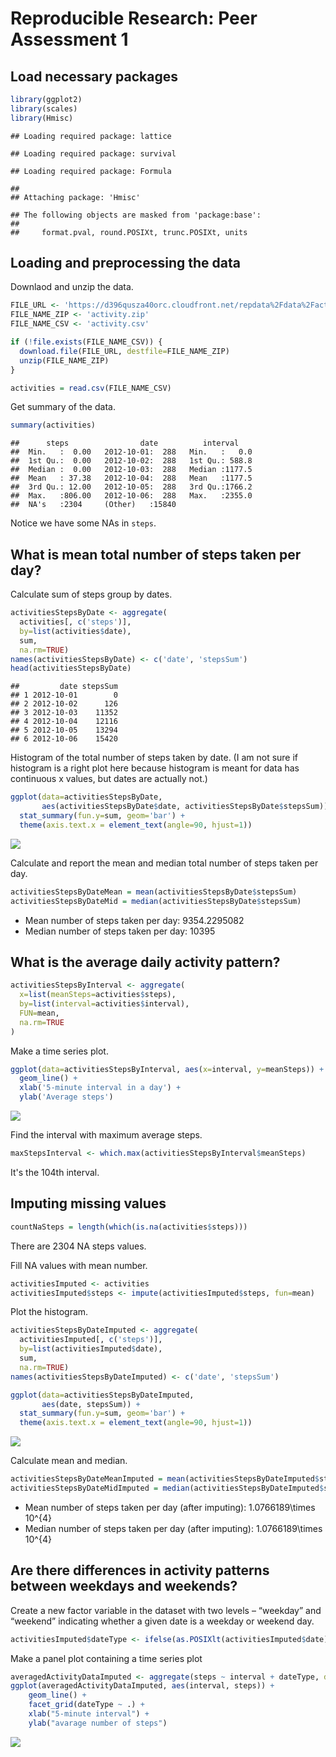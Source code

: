 # Reproducible Research: Peer Assessment 1

## Load necessary packages


```r
library(ggplot2)
library(scales)
library(Hmisc)
```

```
## Loading required package: lattice
```

```
## Loading required package: survival
```

```
## Loading required package: Formula
```

```
## 
## Attaching package: 'Hmisc'
```

```
## The following objects are masked from 'package:base':
## 
##     format.pval, round.POSIXt, trunc.POSIXt, units
```

## Loading and preprocessing the data

Downlaod and unzip the data.


```r
FILE_URL <- 'https://d396qusza40orc.cloudfront.net/repdata%2Fdata%2Factivity.zip'
FILE_NAME_ZIP <- 'activity.zip'
FILE_NAME_CSV <- 'activity.csv'

if (!file.exists(FILE_NAME_CSV)) {
  download.file(FILE_URL, destfile=FILE_NAME_ZIP)
  unzip(FILE_NAME_ZIP)
}

activities = read.csv(FILE_NAME_CSV)
```

Get summary of the data.


```r
summary(activities)
```

```
##      steps                date          interval     
##  Min.   :  0.00   2012-10-01:  288   Min.   :   0.0  
##  1st Qu.:  0.00   2012-10-02:  288   1st Qu.: 588.8  
##  Median :  0.00   2012-10-03:  288   Median :1177.5  
##  Mean   : 37.38   2012-10-04:  288   Mean   :1177.5  
##  3rd Qu.: 12.00   2012-10-05:  288   3rd Qu.:1766.2  
##  Max.   :806.00   2012-10-06:  288   Max.   :2355.0  
##  NA's   :2304     (Other)   :15840
```

Notice we have some NAs in `steps`.

## What is mean total number of steps taken per day?

Calculate sum of steps group by dates.


```r
activitiesStepsByDate <- aggregate(
  activities[, c('steps')],
  by=list(activities$date),
  sum,
  na.rm=TRUE)
names(activitiesStepsByDate) <- c('date', 'stepsSum')
head(activitiesStepsByDate)
```

```
##         date stepsSum
## 1 2012-10-01        0
## 2 2012-10-02      126
## 3 2012-10-03    11352
## 4 2012-10-04    12116
## 5 2012-10-05    13294
## 6 2012-10-06    15420
```

Histogram of the total number of steps taken by date. (I am not sure if histogram is a right plot here because histogram is meant for data has continuous x values, but dates are actually not.)


```r
ggplot(data=activitiesStepsByDate,
       aes(activitiesStepsByDate$date, activitiesStepsByDate$stepsSum)) +
  stat_summary(fun.y=sum, geom='bar') +
  theme(axis.text.x = element_text(angle=90, hjust=1))
```

![](PA1_template_files/figure-html/unnamed-chunk-5-1.png)<!-- -->

Calculate and report the mean and median total number of steps taken per day.


```r
activitiesStepsByDateMean = mean(activitiesStepsByDate$stepsSum)
activitiesStepsByDateMid = median(activitiesStepsByDate$stepsSum)
```

* Mean number of steps taken per day: 9354.2295082
* Median number of steps taken per day: 10395

## What is the average daily activity pattern?


```r
activitiesStepsByInterval <- aggregate(
  x=list(meanSteps=activities$steps),
  by=list(interval=activities$interval),
  FUN=mean,
  na.rm=TRUE
) 
```

Make a time series plot.


```r
ggplot(data=activitiesStepsByInterval, aes(x=interval, y=meanSteps)) +
  geom_line() +
  xlab('5-minute interval in a day') +
  ylab('Average steps')
```

![](PA1_template_files/figure-html/unnamed-chunk-8-1.png)<!-- -->

Find the interval with maximum average steps.


```r
maxStepsInterval <- which.max(activitiesStepsByInterval$meanSteps)
```

It's the 104th interval.

## Imputing missing values


```r
countNaSteps = length(which(is.na(activities$steps)))
```

There are 2304 NA steps values.

Fill NA values with mean number.


```r
activitiesImputed <- activities
activitiesImputed$steps <- impute(activitiesImputed$steps, fun=mean)
```

Plot the histogram.


```r
activitiesStepsByDateImputed <- aggregate(
  activitiesImputed[, c('steps')],
  by=list(activitiesImputed$date),
  sum,
  na.rm=TRUE)
names(activitiesStepsByDateImputed) <- c('date', 'stepsSum')

ggplot(data=activitiesStepsByDateImputed,
       aes(date, stepsSum)) +
  stat_summary(fun.y=sum, geom='bar') +
  theme(axis.text.x = element_text(angle=90, hjust=1))
```

![](PA1_template_files/figure-html/unnamed-chunk-12-1.png)<!-- -->

Calculate mean and median.


```r
activitiesStepsByDateMeanImputed = mean(activitiesStepsByDateImputed$stepsSum)
activitiesStepsByDateMidImputed = median(activitiesStepsByDateImputed$stepsSum)
```

* Mean number of steps taken per day (after imputing): 1.0766189\times 10^{4}
* Median number of steps taken per day (after imputing): 1.0766189\times 10^{4}

## Are there differences in activity patterns between weekdays and weekends?

Create a new factor variable in the dataset with two levels – “weekday” and “weekend” indicating whether a given date is a weekday or weekend day.


```r
activitiesImputed$dateType <- ifelse(as.POSIXlt(activitiesImputed$date)$wday %in% c(0,6), 'weekend', 'weekday')
```

Make a panel plot containing a time series plot


```r
averagedActivityDataImputed <- aggregate(steps ~ interval + dateType, data=activitiesImputed, mean)
ggplot(averagedActivityDataImputed, aes(interval, steps)) + 
    geom_line() + 
    facet_grid(dateType ~ .) +
    xlab("5-minute interval") + 
    ylab("avarage number of steps")
```

![](PA1_template_files/figure-html/unnamed-chunk-15-1.png)<!-- -->
